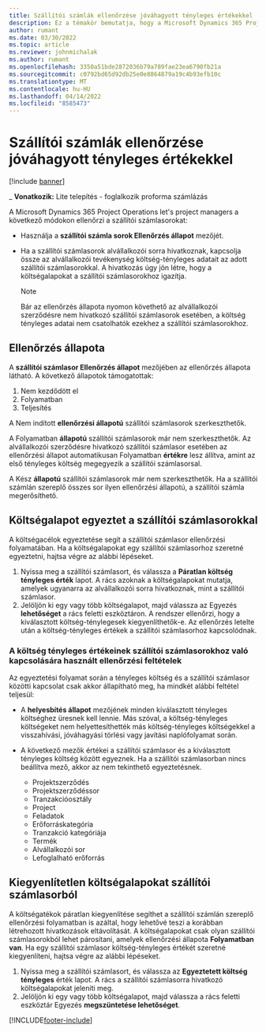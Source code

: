 ```yaml
---
title: Szállítói számlák ellenőrzése jóváhagyott tényleges értékekkel
description: Ez a témakör bemutatja, hogy a Microsoft Dynamics 365 Project Operations let's project managers hogyan ellenőrzi a szállítói számlákat a vállalkozók által jóváhagyott tényleges adatokkal, a munka elvégzésével és a rögzített idővel, valamint a projektcsapat tagjai által használt költségekkel és anyagokkal.
author: rumant
ms.date: 03/30/2022
ms.topic: article
ms.reviewer: johnmichalak
ms.author: rumant
ms.openlocfilehash: 3350a51bde2872036b79a789fae23ea6790fb21a
ms.sourcegitcommit: c0792bd65d92db25e0e8864879a19c4b93efb10c
ms.translationtype: MT
ms.contentlocale: hu-HU
ms.lasthandoff: 04/14/2022
ms.locfileid: "8585473"
---
```

# <a name="verification-of-vendor-invoices-with-approved-actuals"></a>Szállítói számlák ellenőrzése jóváhagyott tényleges értékekkel

[!include [banner](../../includes/dataverse-preview.md)]

_ **Vonatkozik:** Lite telepítés - foglalkozik proforma számlázás

A Microsoft Dynamics 365 Project Operations let's project managers a következő módokon ellenőrzi a szállítói számlasorokat:

- Használja a **szállítói számla sorok Ellenőrzés állapot** mezőjét.
- Ha a szállítói számlasorok alvállalkozói sorra hivatkoznak, kapcsolja össze az alvállalkozói tevékenység költség-tényleges adatait az adott szállítói számlasorokkal. A hivatkozás úgy jön létre, hogy a költségalapokat a szállítói számlasorokhoz igazítja.

    > [!NOTE]
    > Bár az ellenőrzés állapota nyomon követhető az alvállalkozói szerződésre nem hivatkozó szállítói számlasorok esetében, a költség tényleges adatai nem csatolhatók ezekhez a szállítói számlasorokhoz.

## <a name="verification-status"></a>Ellenőrzés állapota

A **szállítói számlasor Ellenőrzés állapot** mezőjében az ellenőrzés állapota látható. A következő állapotok támogatottak:

1. Nem kezdődött el
2. Folyamatban
3. Teljesítés

A Nem indított **ellenőrzési állapotú** szállítói számlasorok szerkeszthetők.

A Folyamatban **állapotú** szállítói számlasorok már nem szerkeszthetők. Az alvállalkozói szerződésre hivatkozó szállítói számlasor esetében az ellenőrzési állapot automatikusan Folyamatban **értékre** lesz állítva, amint az első tényleges költség megegyezik a szállítói számlasorsal.

A Kész **állapotú** szállítói számlasorok már nem szerkeszthetők. Ha a szállítói számlán szereplő összes sor ilyen ellenőrzési állapotú, a szállítói számla megerősíthető.

## <a name="match-cost-actuals-to-vendor-invoice-lines"></a>Költségalapot egyeztet a szállítói számlasorokkal

A költségacélok egyeztetése segít a szállítói számlasor ellenőrzési folyamatában. Ha a költségalapokat egy szállítói számlasorhoz szeretné egyeztetni, hajtsa végre az alábbi lépéseket.

1. Nyissa meg a szállítói számlasort, és válassza a **Páratlan költség tényleges érték** lapot. A rács azoknak a költségalapokat mutatja, amelyek ugyanarra az alvállalkozói sorra hivatkoznak, mint a szállítói számlasor.
2. Jelöljön ki egy vagy több költségalapot, majd válassza az Egyezés **lehetőséget** a rács feletti eszköztáron. A rendszer ellenőrzi, hogy a kiválasztott költség-ténylegesek kiegyenlíthetők-e. Az ellenőrzés letelte után a költség-tényleges értékek a szállítói számlasorhoz kapcsolódnak.

### <a name="validation-criteria-that-are-used-to-link-cost-actuals-to-vendor-invoice-lines"></a>A költség tényleges értékeinek szállítói számlasorokhoz való kapcsolására használt ellenőrzési feltételek

Az egyeztetési folyamat során a tényleges költség és a szállítói számlasor közötti kapcsolat csak akkor állapítható meg, ha mindkét alábbi feltétel teljesül:

- A **helyesbítés állapot** mezőjének minden kiválasztott tényleges költséghez üresnek kell lennie. Más szóval, a költség-tényleges költségeket nem helyettesíthették más költség-tényleges költségekkel a visszahívási, jóváhagyási törlési vagy javítási naplófolyamat során.
- A következő mezők értékei a szállítói számlasor és a kiválasztott tényleges költség között egyeznek. Ha a szállítói számlasorban nincs beállítva mező, akkor az nem tekinthető egyeztetésnek.

    - Projektszerződés
    - Projektszerződéssor
    - Tranzakcióosztály
    - Project
    - Feladatok
    - Erőforráskategória
    - Tranzakció kategóriája
    - Termék
    - Alvállalkozói sor
    - Lefoglalható erőforrás

## <a name="unmatch-cost-actuals-from-a-vendor-invoice-line"></a>Kiegyenlítetlen költségalapokat szállítói számlasorból

A költségatékok páratlan kiegyenlítése segíthet a szállítói számlán szereplő ellenőrzési folyamatban is azáltal, hogy lehetővé teszi a korábban létrehozott hivatkozások eltávolítását. A költségalapokat csak olyan szállítói számlasorokból lehet párosítani, amelyek ellenőrzési állapota **Folyamatban van**. Ha egy szállítói számlasor költség-tényleges értékét szeretné kiegyenlíteni, hajtsa végre az alábbi lépéseket.

1. Nyissa meg a szállítói számlasort, és válassza az **Egyeztetett költség tényleges** érték lapot. A rács a szállítói számlasorra hivatkozó költségalapokat jeleníti meg.
2. Jelöljön ki egy vagy több költségalapot, majd válassza a rács feletti eszköztár Egyezés **megszüntetése lehetőséget**.

[!INCLUDE[footer-include](../../includes/footer-banner.md)]
